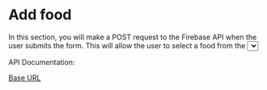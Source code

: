 # Add food
In this section, you will make a POST request to the Firebase API when the user submits the form.
This will allow the user to select a food from the <select> dropdown, enter the number of carbs, protein, and fat. When the form is submitted, a POST request should be sent containing the data provided by the user, following the API documentation below.

API Documentation:

[Base URL](https://firestore.googleapis.com/v1/projects/jsdemo-3f387/databases/(default)/documents/{namespace})
